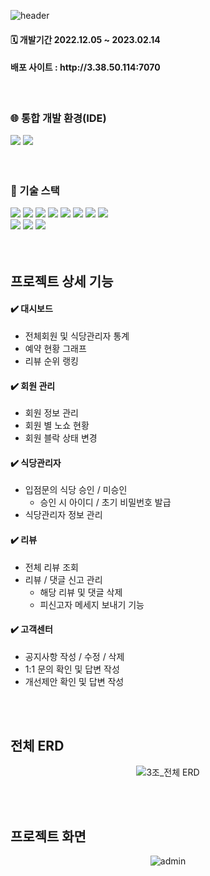 ![header](https://capsule-render.vercel.app/api?type=waving&color=timeGradient&height=250&text=CatchTable&desc=Admin👥&descSize=30&descAlignY=60&animation=fadeIn&fontAlignY=35)

<div align="LEFT">
<h4> 🗓️ 개발기간 2022.12.05 ~ 2023.02.14 </h4> 
<h4> 배포 사이트 : http://3.38.50.114:7070</h4>
</div>
<br>
	
<h3>🌐 통합 개발 환경(IDE)</h3>
<div align="LEFT">
<img src="https://img.shields.io/badge/IntelliJIDEA-000000?style=flat&logo=INTELLIJIDEA&logoColor=white" />
<img src="https://img.shields.io/badge/Visual Studio Code-007ACC?style=flat&logo=Visual Studio Code&logoColor=white" />
</div>
<br>
<br>

<h3>🔗 기술 스택<br></h3>
<div align="LEFT">
	<img src="https://img.shields.io/badge/Java-007396?style=flat&logo=Java&logoColor=white" />
	<img src="https://img.shields.io/badge/HTML5-E34F26?style=flat&logo=HTML5&logoColor=white" />
	<img src="https://img.shields.io/badge/CSS3-1572B6?style=flat&logo=CSS3&logoColor=white" />
	<img src="https://img.shields.io/badge/JavaScript-lightgrey?style=flat&logo=JavaScript&logoColor=#F7DF1E" />
	<img src="https://img.shields.io/badge/jQuery-blueviolet?style=flat&logo=jQuery&logoColor=#0769AD" />
	<img src="https://img.shields.io/badge/Thymeleaf-green?style=flat&logo=Thymeleaf&logoColor=#005F0F" />
	<img src="https://img.shields.io/badge/Vue.js-yellowgreen?style=flat&logo=Vue.js&logoColor=#4FC08D" />
	<img src="https://img.shields.io/badge/ajax-007396?style=flat&logo=ajax&logoColor=white" />
	<br>
	<img src="https://img.shields.io/badge/Spring Boot-yellow?style=flat&logo=Spring Boot&logoColor=#6DB33F" />
	<img src="https://img.shields.io/badge/MySQL-9cf?style=flat&logo=MySQL&logoColor=#4479A1" />
  	<img src="https://img.shields.io/badge/JPA_Hibernate -59666C?style=flat&logo=Hibernate&logoColor=white" />
  </div>
  <br>
  <br>
  
## 프로젝트 상세 기능
#### ✔️ 대시보드<br>
  * 전체회원 및 식당관리자 통계
  * 예약 현황 그래프
  * 리뷰 순위 랭킹
#### ✔️ 회원 관리<br>
  * 회원 정보 관리
  * 회원 별 노쇼 현황
  * 회원 블락 상태 변경 
#### ✔️ 식당관리자<br>
  * 입점문의 식당 승인 / 미승인
    - 승인 시 아이디 / 초기 비밀번호 발급
  * 식당관리자 정보 관리
#### ✔️ 리뷰<br>
  * 전체 리뷰 조회
  * 리뷰 / 댓글 신고 관리 
    - 해당 리뷰 및 댓글 삭제
    - 피신고자 메세지 보내기 기능
#### ✔️ 고객센터<br>
  * 공지사항 작성 / 수정 / 삭제
  * 1:1 문의 확인 및 답변 작성
  * 개선제안 확인 및 답변 작성
 
 <br>
 <br>
 
## 전체 ERD
<div align="center">
  
![3조_전체 ERD](https://user-images.githubusercontent.com/104509621/228535181-81226047-4c21-4e50-9064-2c8f8121ec6a.png)

</div>
  <br>
  <br>
  
## 프로젝트 화면
<div align="center">

![admin](https://user-images.githubusercontent.com/104509621/228546832-4e3641c8-6d66-4833-94ac-91e453aecc5d.gif)

</div>
